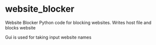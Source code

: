 # website_blocker
Website Blocker 
Python code for blocking websites.
Writes host file and blocks website 

Gui is used for taking input website names 

